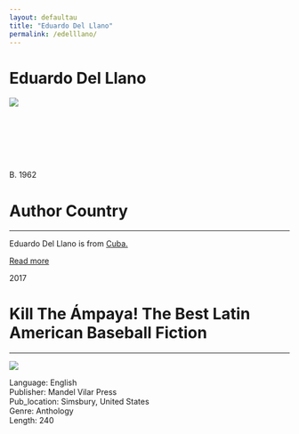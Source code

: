 ```yaml
---
layout: defaultau
title: "Eduardo Del Llano"
permalink: /edelllano/
---
```

<!-- partial:index.partial.html -->
<div class="content">
    <h1>Eduardo Del Llano</h1>
    <div class="quote">
        <div><img src="https://upload.wikimedia.org/wikipedia/commons/thumb/5/5c/Eduardo_Del_Llano.JPG/300px-Eduardo_Del_Llano.JPG" class="logo"></div>
    </div>
    <div class="timeline">
        <div style="padding-bottom:100px;"></div>
        <div class="block">
            <div class="date right"><p class="right">B. 1962</p></div>
            <div class="dot"></div>
            <div class="left first">
            <div class="author_country">
                <h1>Author Country</h1><hr>
          <div class="aclocation">  <p>Eduardo Del Llano is from <a href="{{ site.baseurl }}/14">Cuba.</a></p></div>
                  <div class="acreadmore"><a href="https://es.wikipedia.org/wiki/Eduardo_del_Llano" target="_blank">Read more</a></div>
            </div>
            </div>
        </div>
        <div class="block">
            <div class="date left"><p class="left">2017</p></div>
            <div class="dot"></div>
            <div class="right">
                <h1>Kill The Ámpaya! The Best Latin American Baseball Fiction</h1><hr>
                <p><img src="https://m.media-amazon.com/images/I/51pD5dJoXRL._SX331_BO1,204,203,200_.jpg"></p>
                <p>
                Language: English<br/>
                Publisher: Mandel Vilar Press<br/>
                Pub_location: Simsbury, United States<br/>
                Genre: Anthology<br/>
                Length: 240<br/>                   </p>
            </div>
        </div>
